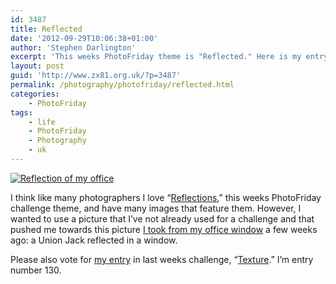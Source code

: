 ```yaml
---
id: 3487
title: Reflected
date: '2012-09-29T10:06:38+01:00'
author: 'Stephen Darlington'
excerpt: 'This weeks PhotoFriday theme is "Reflected." Here is my entry.'
layout: post
guid: 'http://www.zx81.org.uk/?p=3487'
permalink: /photography/photofriday/reflected.html
categories:
    - PhotoFriday
tags:
    - life
    - PhotoFriday
    - Photography
    - uk
---
```


[![Reflection of my office](https://i0.wp.com/farm9.staticflickr.com/8312/7950806104_a0301af46b.jpg?resize=500%2C333)](http://www.flickr.com/photos/stephendarlington/7950806104/ "Reflection of my office by stephendarlington, on Flickr")

I think like many photographers I love “[Reflections](http://www.photofriday.com/archives/challenge/001225.php),” this weeks PhotoFriday challenge theme, and have many images that feature them. However, I wanted to use a picture that I’ve not already used for a challenge and that pushed me towards this picture [I took from my office window](http://www.zx81.org.uk/photography/london-bridge.html "London Bridge") a few weeks ago: a Union Jack reflected in a window.

Please also vote for [my entry](http://www.zx81.org.uk/photography/photofriday/texture.html "Texture") in last weeks challenge, “[Texture](http://www.photofriday.com/linkviewer.php?id=1223).” I’m entry number 130.
